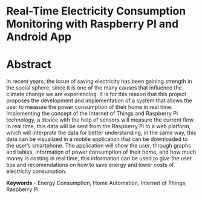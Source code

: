 # Real-Time Electricity Consumption Monitoring with Raspberry PI and Android App

# Abstract

In recent years, the issue of saving electricity has been gaining strength in the social sphere, since it is one of the many causes that influence the climate change we are experiencing. It is for this reason that this project proposes the development and implementation of a system that allows the user to measure the power consumption of their home in real time. Implementing the concept of the Internet of Things and Raspberry Pi technology, a device with the help of sensors will measure the current flow in real time, this data will be sent from the Raspberry Pi to a web platform, which will interprate the data for better understanding, in the same way, this data can be visualized in a mobile application that can be downloaded to the user’s smartphone. The application will show the user, through graphs and tables, information of power consumption of their home, and how much money is costing in real time, this information can be used to give the user tips and recomendations on how to save energy and lower costs of electricity consumption.

**Keywords** - Energy Consumption, Home Automation, Internet of Things, Raspberry Pi. 



